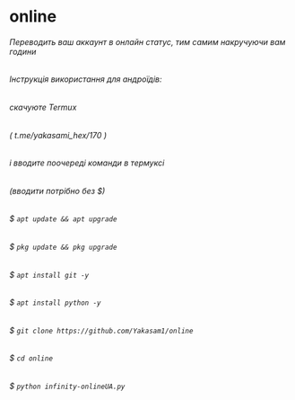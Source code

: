 # online
###### Переводить ваш аккаунт в онлайн статус, тим самим накручуючи вам години 
###### Інструкція використання для андроїдів:
###### скачуюте Termux
###### ( t.me/yakasami_hex/170 )
###### і вводите поочереді команди в термуксі
###### (вводити потрібно без $)
###### $ ```apt update && apt upgrade```
###### $ ```pkg update && pkg upgrade```
###### $ ```apt install git -y```
###### $ ```apt install python -y```
###### $ ```git clone https://github.com/Yakasam1/online```
###### $ ```cd online```
###### $ ```python infinity-onlineUA.py```

